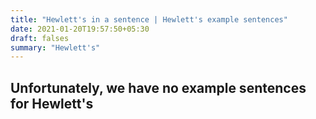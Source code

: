 ```yaml
---
title: "Hewlett's in a sentence | Hewlett's example sentences"
date: 2021-01-20T19:57:50+05:30
draft: falses
summary: "Hewlett's"
---
```

## Unfortunately, we have no example sentences for Hewlett's                 
